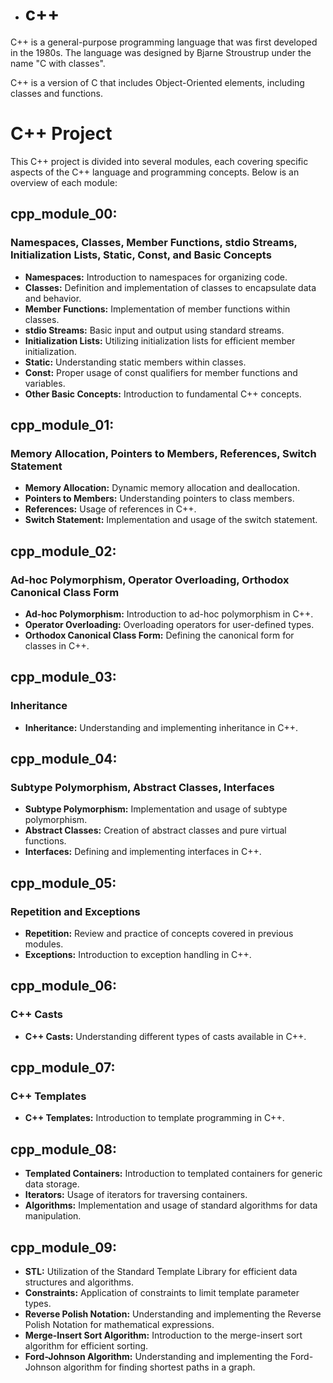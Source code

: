 - # c++

C++ is a general-purpose programming language that was first developed in the 1980s. The language was designed by Bjarne Stroustrup under the name "C with classes".

C++ is a version of C that includes Object-Oriented elements, including classes and functions.

# C++ Project

This C++ project is divided into several modules, each covering specific aspects of the C++ language and programming concepts. Below is an overview of each module:

## cpp_module_00:

### Namespaces, Classes, Member Functions, stdio Streams, Initialization Lists, Static, Const, and Basic Concepts

- **Namespaces:** Introduction to namespaces for organizing code.
- **Classes:** Definition and implementation of classes to encapsulate data and behavior.
- **Member Functions:** Implementation of member functions within classes.
- **stdio Streams:** Basic input and output using standard streams.
- **Initialization Lists:** Utilizing initialization lists for efficient member initialization.
- **Static:** Understanding static members within classes.
- **Const:** Proper usage of const qualifiers for member functions and variables.
- **Other Basic Concepts:** Introduction to fundamental C++ concepts.

## cpp_module_01:

### Memory Allocation, Pointers to Members, References, Switch Statement

- **Memory Allocation:** Dynamic memory allocation and deallocation.
- **Pointers to Members:** Understanding pointers to class members.
- **References:** Usage of references in C++.
- **Switch Statement:** Implementation and usage of the switch statement.

## cpp_module_02:

### Ad-hoc Polymorphism, Operator Overloading, Orthodox Canonical Class Form

- **Ad-hoc Polymorphism:** Introduction to ad-hoc polymorphism in C++.
- **Operator Overloading:** Overloading operators for user-defined types.
- **Orthodox Canonical Class Form:** Defining the canonical form for classes in C++.

## cpp_module_03:

### Inheritance

- **Inheritance:** Understanding and implementing inheritance in C++.

## cpp_module_04:

### Subtype Polymorphism, Abstract Classes, Interfaces

- **Subtype Polymorphism:** Implementation and usage of subtype polymorphism.
- **Abstract Classes:** Creation of abstract classes and pure virtual functions.
- **Interfaces:** Defining and implementing interfaces in C++.

## cpp_module_05:

### Repetition and Exceptions

- **Repetition:** Review and practice of concepts covered in previous modules.
- **Exceptions:** Introduction to exception handling in C++.

## cpp_module_06:

### C++ Casts

- **C++ Casts:** Understanding different types of casts available in C++.

## cpp_module_07:

### C++ Templates

- **C++ Templates:** Introduction to template programming in C++.

## cpp_module_08:

- **Templated Containers:** Introduction to templated containers for generic data storage.
- **Iterators:** Usage of iterators for traversing containers.
- **Algorithms:** Implementation and usage of standard algorithms for data manipulation.

## cpp_module_09:

- **STL:** Utilization of the Standard Template Library for efficient data structures and algorithms.
- **Constraints:** Application of constraints to limit template parameter types.
- **Reverse Polish Notation:** Understanding and implementing the Reverse Polish Notation for mathematical expressions.
- **Merge-Insert Sort Algorithm:** Introduction to the merge-insert sort algorithm for efficient sorting.
- **Ford-Johnson Algorithm:** Understanding and implementing the Ford-Johnson algorithm for finding shortest paths in a graph.



